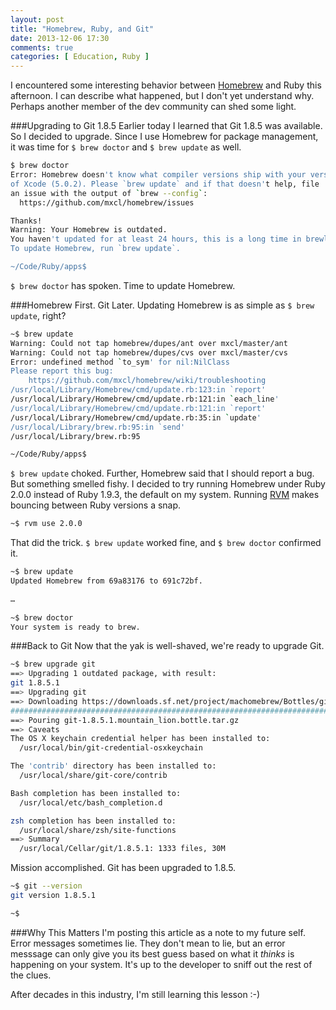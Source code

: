 ```yaml
---
layout: post
title: "Homebrew, Ruby, and Git"
date: 2013-12-06 17:30
comments: true
categories: [ Education, Ruby ]
---
```

I encountered some interesting behavior between [Homebrew](http://brew.sh/) and Ruby this afternoon. I can describe what happened, but I don't yet understand why. Perhaps another member of the dev community can shed some light.

###Upgrading to Git 1.8.5
Earlier today I learned that Git 1.8.5 was available. So I decided to upgrade. Since I use Homebrew for package management, it was time for `$ brew doctor` and `$ brew update` as well.

```bash
$ brew doctor
Error: Homebrew doesn't know what compiler versions ship with your version
of Xcode (5.0.2). Please `brew update` and if that doesn't help, file
an issue with the output of `brew --config`:
  https://github.com/mxcl/homebrew/issues

Thanks!
Warning: Your Homebrew is outdated.
You haven't updated for at least 24 hours, this is a long time in brewland!
To update Homebrew, run `brew update`.

~/Code/Ruby/apps$
```

`$ brew doctor` has spoken. Time to update Homebrew.
<!--more-->
###Homebrew First. Git Later.
Updating Homebrew is as simple as `$ brew update`, right?

```bash
~$ brew update
Warning: Could not tap homebrew/dupes/ant over mxcl/master/ant
Warning: Could not tap homebrew/dupes/cvs over mxcl/master/cvs
Error: undefined method `to_sym' for nil:NilClass
Please report this bug:
    https://github.com/mxcl/homebrew/wiki/troubleshooting
/usr/local/Library/Homebrew/cmd/update.rb:123:in `report'
/usr/local/Library/Homebrew/cmd/update.rb:121:in `each_line'
/usr/local/Library/Homebrew/cmd/update.rb:121:in `report'
/usr/local/Library/Homebrew/cmd/update.rb:35:in `update'
/usr/local/Library/brew.rb:95:in `send'
/usr/local/Library/brew.rb:95

~/Code/Ruby/apps$
```
`$ brew update` choked. Further, Homebrew said that I should report a bug. But something smelled fishy. I decided to try running Homebrew under Ruby 2.0.0 instead of Ruby 1.9.3, the default on my system. Running [RVM](/blog/2013/05/16/upgrading-ruby-with-rvm/) makes bouncing between Ruby versions a snap.

```bash
~$ rvm use 2.0.0

```

That did the trick. `$ brew update` worked fine, and `$ brew doctor`
confirmed it.

```bash
~$ brew update
Updated Homebrew from 69a83176 to 691c72bf.

…
 
~$ brew doctor
Your system is ready to brew.

```
###Back to Git
Now that the yak is well-shaved, we're ready to upgrade Git.

```bash
~$ brew upgrade git
==> Upgrading 1 outdated package, with result:
git 1.8.5.1
==> Upgrading git
==> Downloading https://downloads.sf.net/project/machomebrew/Bottles/git-1.8.5.1.mountain_lion.bottle.tar.gz
######################################################################## 100.0%
==> Pouring git-1.8.5.1.mountain_lion.bottle.tar.gz
==> Caveats
The OS X keychain credential helper has been installed to:
  /usr/local/bin/git-credential-osxkeychain

The 'contrib' directory has been installed to:
  /usr/local/share/git-core/contrib

Bash completion has been installed to:
  /usr/local/etc/bash_completion.d

zsh completion has been installed to:
  /usr/local/share/zsh/site-functions
==> Summary
  /usr/local/Cellar/git/1.8.5.1: 1333 files, 30M
```

Mission accomplished. Git has been upgraded to 1.8.5.

```bash
~$ git --version
git version 1.8.5.1

~$
```

###Why This Matters
I'm posting this article as a note to my future self. Error messages sometimes lie. They don't mean to lie, but an error messsage can only give you its best guess based on what it _thinks_ is happening on your system. It's up to the developer to sniff out the rest of the clues.

After decades in this industry, I'm still learning this lesson :-)
